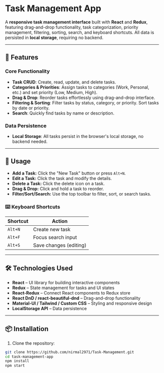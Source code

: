 # Task Management App

A **responsive task management interface** built with **React** and **Redux**, featuring drag-and-drop functionality, task categorization, priority management, filtering, sorting, search, and keyboard shortcuts. All data is persisted in **local storage**, requiring no backend.

---

## 🚀 Features

### Core Functionality
- **Task CRUD**: Create, read, update, and delete tasks.
- **Categories & Priorities**: Assign tasks to categories (Work, Personal, etc.) and set priority (Low, Medium, High).
- **Drag & Drop**: Reorder tasks effortlessly using drag-and-drop interface.
- **Filtering & Sorting**: Filter tasks by status, category, or priority. Sort tasks by date or priority.
- **Search**: Quickly find tasks by name or description.

### Data Persistence
- **Local Storage**: All tasks persist in the browser's local storage, no backend needed.

---
## 📁 Usage

- **Add a Task:** Click the "New Task" button or press `Alt+N`.  
- **Edit a Task:** Click the task and modify the details.  
- **Delete a Task:** Click the delete icon on a task.  
- **Drag & Drop:** Click and hold a task to reorder.  
- **Filter/Sort/Search:** Use the top toolbar to filter, sort, or search tasks.  

### ⌨️ Keyboard Shortcuts

| Shortcut | Action                  |
|----------|------------------------|
| `Alt+N`  | Create new task         |
| `Alt+F`  | Focus search input      |
| `Alt+S`  | Save changes (editing)  |

---

## 🛠 Technologies Used
- **React** – UI library for building interactive components
- **Redux** – State management for tasks and UI states
- **React-Redux** – Connect React components to Redux store
- **React DnD / react-beautiful-dnd** – Drag-and-drop functionality
- **Material-UI / Tailwind / Custom CSS** – Styling and responsive design
- **LocalStorage API** – Data persistence

---

## 📦 Installation

1. Clone the repository:

```bash
git clone https://github.com/nirmal2971/Task-Management.git
cd task-management-app
npm install
npm start

```

